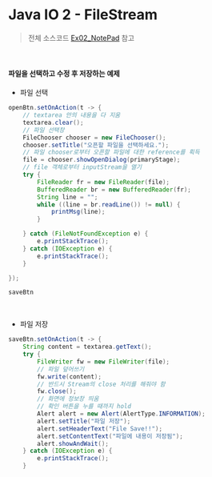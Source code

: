 # Java IO 2 - FileStream

> 전체 소스코드 [Ex02_NotePad](https://github.com/5dddddo/java/blob/master/0823_Java_SE_programming%20-%20IO/Ex02_NotePad.java) 참고

<br>

#### 파일을 선택하고 수정 후 저장하는 예제

- 파일 선택

``` java
openBtn.setOnAction(t -> {
    // textarea 안의 내용을 다 지움
    textarea.clear();
    // 파일 선택창
    FileChooser chooser = new FileChooser();
    chooser.setTitle("오픈할 파일을 선택하세요.");
    // 파일 chooser로부터 오픈할 파일에 대한 reference를 획득
    file = chooser.showOpenDialog(primaryStage);
    // file 객체로부터 inputStream을 열기
    try {
        FileReader fr = new FileReader(file);
        BufferedReader br = new BufferedReader(fr);
        String line = "";
        while ((line = br.readLine()) != null) {
            printMsg(line);
        }

    } catch (FileNotFoundException e) {
        e.printStackTrace();
    } catch (IOException e) {
        e.printStackTrace();
    }

});

saveBtn
```

<br>

- 파일 저장

``` java
saveBtn.setOnAction(t -> {
    String content = textarea.getText();
    try {
        FileWriter fw = new FileWriter(file);
        // 파일 덮어쓰기
        fw.write(content);
        // 반드시 Stream의 close 처리를 해줘야 함
        fw.close();
        // 화면에 정보창 띄움
        // 확인 버튼을 누를 때까지 hold
        Alert alert = new Alert(AlertType.INFORMATION);
        alert.setTitle("파일 저장");
        alert.setHeaderText("File Save!!");
        alert.setContentText("파일에 내용이 저장됨");
        alert.showAndWait();
    } catch (IOException e) {
        e.printStackTrace();
    }
```

